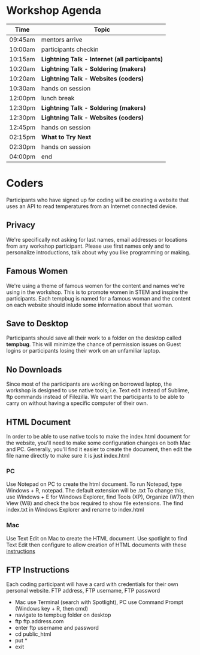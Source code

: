 # Workshop Agenda
| Time | Topic |
| ---- | ----- |
| 09:45am | mentors arrive |
| 10:00am | participants checkin |
| 10:15am | **Lightning Talk - Internet (all participants)** |
| 10:20am | **Lightning Talk - Soldering (makers)** |
| 10:20am | **Lightning Talk - Websites (coders)** |
| 10:30am | hands on session |
| 12:00pm | lunch break |
| 12:30pm | **Lightning Talk - Soldering (makers)** |
| 12:30pm | **Lightning Talk - Websites (coders)** |
| 12:45pm | hands on session |
| 02:15pm | **What to Try Next** |
| 02:30pm | hands on session |
| 04:00pm | end |

# Coders
Participants who have signed up for coding will be creating a website that uses an API to read temperatures from an Internet connected device.  

## Privacy
We're specifically not asking for last names, email addresses or locations from any workshop participant.  Please use first names only and to personalize introductions, talk about why you like programming or making.

## Famous Women
We're using a theme of famous women for the content and names we're using in the workshop.  This is to promote women in STEM and inspire the participants.  Each tempbug is named for a famous woman and the content on each website should inlude some information about that woman.

## Save to Desktop
Participants should save all their work to a folder on the desktop called **tempbug**.  This will minimize the chance of permission issues on Guest logins or participants losing their work on an unfamiliar laptop.

## No Downloads
Since most of the participants are working on borrowed laptop, the workshop is designed to use native tools; i.e. Text edit instead of Sublime, ftp commands instead of Filezilla.  We want the participants to be able to carry on without having a specific computer of their own.  

## HTML Document
In order to be able to use native tools to make the index.html document for the website, you'll need to make some configuration changes on both Mac and PC.   Generally,  you'll find it easier to create the document, then edit the file name directly to make sure it is just index.html

### PC
Use Notepad on PC to create the html document.  To run Notepad, type Windows + R, notepad. The default extension will be .txt   To change this, use Windows + E for Windows Explorer, find Tools (XP), Organize (W7) then View (W8) and check the box required to show file extensions.  The find index.txt in Windows Explorer and rename to index.html

### Mac
Use Text Edit on Mac to create the HTML document.  Use spotlight to find Text Edit then configure to allow creation of HTML documents with these [instructions](http://support.apple.com/kb/TA20406)

## FTP Instructions
Each coding participant will have a card with credentials for their own personal website.  FTP address, FTP username, FTP password
- Mac use Terminal (search with Spotlight), PC use Command Prompt (Windows key + R, then cmd)
- navigate to tempbug folder on desktop
- ftp ftp.address.com
- enter ftp username and password
- cd public_html
- put *
- exit


